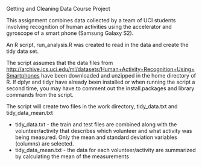 Getting and Cleaning Data Course Project

This assignment combines data collected by a team of UCI students involving recognition of 
human activities using the accelerator and gyroscope of a smart phone (Samsung Galaxy S2).

An R script, run_analysis.R was created to read in the data and create the tidy data set.

The script assumes that the data files from http://archive.ics.uci.edu/ml/datasets/Human+Activity+Recognition+Using+Smartphones
have been downloaded and unzipped in the home directory of R.  If dplyr and tidyr have already been installed or when running
the script a second time, you may have to comment out the install.packages and library commands from the script.

The script will create two files in the work directory, tidy_data.txt and tidy_data_mean.txt

* tidy_data.txt - the train and test files are combined along with the volunteer/activity that describes which 
volunteer and what activity was being measured.  Only the mean and standard deviation variables (columns) are
selected.
* tidy_data_mean.txt - the data for each volunteer/activity are summarized by calculating the mean of the
measurements

